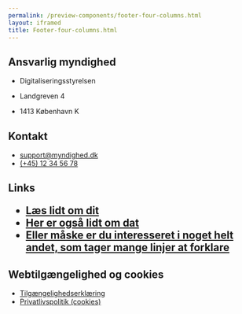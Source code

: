 ```yaml
--- 
permalink: /preview-components/footer-four-columns.html
layout: iframed 
title: Footer-four-columns.html
---
```

<footer>
    <div class="footer">
        <div class="container">
            <div class="row">
                <div class="col-12 col-sm-12 col-md-3 footer-col">
                    <section>
                        <div class=" align-text-left ">
                            <h1 class="h5 mb-4" title="Ansvarlig myndighed"
                                aria-label="Ansvarlig myndighed">Ansvarlig
                                myndighed</h1>
                            <ul class=" unstyled-list">
                                <li>
                                    <p>Digitaliseringsstyrelsen</p>
                                </li>
                                <li>
                                    <p>Landgreven 4</p>
                                </li>
                                <li>
                                    <p>1413 København K</p>
                                </li>
                            </ul>
                        </div>
                    </section>
                </div>
                <div class="col-12 col-sm-12 col-md-3 footer-col">
                    <section>
                        <div class=" align-text-left ">
                            <h1 class="h5 mb-4" title="Kontakt" aria-label="Kontakt">Kontakt</h1>
                            <ul class=" mt-0 nobullet-list">
                                <li><a class="function-link" href="mailto:support@myndighed.dk">support@myndighed.dk</a></li>
                                <li><a class="function-link" href="tel:004512345678">(+45)
                                        12 34 56 78</a></li>
                            </ul>
                        </div>
                    </section>
                </div>
                <div class="col-12 col-sm-12 col-md-3 footer-col">
                    <section>
                        <div class=" align-text-left ">
                            <h1 class="h5 mb-4" title="Links" aria-label="Links">Links</1>
                                <ul class=" mt-0 nobullet-list">
                                    <li><a class="function-link" href="#">Læs
                                            lidt om dit</a></li>
                                    <li><a class="function-link" href="#">Her
                                            er også lidt om dat</a></li>
                                    <li><a class="function-link" href="#">Eller
                                            måske er du interesseret i
                                            noget helt andet, som tager
                                            mange linjer at forklare</a></li>
                                </ul>
                        </div>
                    </section>
                </div>
                <div class="col-12 col-sm-12 col-md-3 footer-col">
                    <section>
                        <div class=" align-text-left ">
                            <h1 class="h5 mb-4" title="Kontakt" aria-label="Webtilgængelighed og cookies">Webtilgængelighed
                                og cookies</h1>
                            <ul class=" mt-0 nobullet-list">
                                <li><a class="function-link" href="#">Tilgængelighedserklæring</a></li>
                                <li><a class="function-link" href="#">Privatlivspolitik
                                        (cookies)</a></li>
                            </ul>
                        </div>
                    </section>
                </div>
            </div>
        </div>
    </div>
</footer>